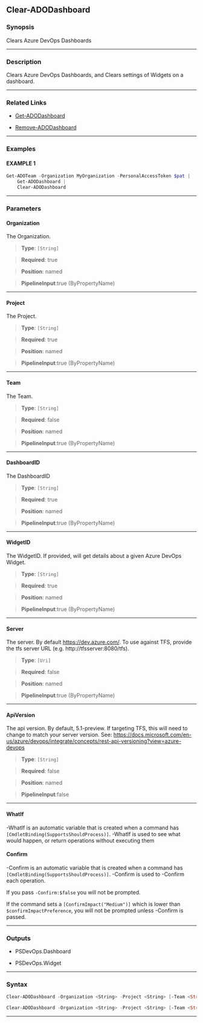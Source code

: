 Clear-ADODashboard
------------------
### Synopsis
Clears Azure DevOps Dashboards

---
### Description

Clears Azure DevOps Dashboards, and Clears settings of Widgets on a dashboard.

---
### Related Links
* [Get-ADODashboard](Get-ADODashboard.md)



* [Remove-ADODashboard](Remove-ADODashboard.md)



---
### Examples
#### EXAMPLE 1
```PowerShell
Get-ADOTeam -Organization MyOrganization -PersonalAccessToken $pat |
    Get-ADODashboard |
    Clear-ADODashboard
```

---
### Parameters
#### **Organization**

The Organization.



> **Type**: ```[String]```

> **Required**: true

> **Position**: named

> **PipelineInput**:true (ByPropertyName)



---
#### **Project**

The Project.



> **Type**: ```[String]```

> **Required**: true

> **Position**: named

> **PipelineInput**:true (ByPropertyName)



---
#### **Team**

The Team.



> **Type**: ```[String]```

> **Required**: false

> **Position**: named

> **PipelineInput**:true (ByPropertyName)



---
#### **DashboardID**

The DashboardID



> **Type**: ```[String]```

> **Required**: true

> **Position**: named

> **PipelineInput**:true (ByPropertyName)



---
#### **WidgetID**

The WidgetID.  If provided, will get details about a given Azure DevOps Widget.



> **Type**: ```[String]```

> **Required**: true

> **Position**: named

> **PipelineInput**:true (ByPropertyName)



---
#### **Server**

The server.  By default https://dev.azure.com/.
To use against TFS, provide the tfs server URL (e.g. http://tfsserver:8080/tfs).



> **Type**: ```[Uri]```

> **Required**: false

> **Position**: named

> **PipelineInput**:true (ByPropertyName)



---
#### **ApiVersion**

The api version.  By default, 5.1-preview.
If targeting TFS, this will need to change to match your server version.
See: https://docs.microsoft.com/en-us/azure/devops/integrate/concepts/rest-api-versioning?view=azure-devops



> **Type**: ```[String]```

> **Required**: false

> **Position**: named

> **PipelineInput**:false



---
#### **WhatIf**
-WhatIf is an automatic variable that is created when a command has ```[CmdletBinding(SupportsShouldProcess)]```.
-WhatIf is used to see what would happen, or return operations without executing them
#### **Confirm**
-Confirm is an automatic variable that is created when a command has ```[CmdletBinding(SupportsShouldProcess)]```.
-Confirm is used to -Confirm each operation.
    
If you pass ```-Confirm:$false``` you will not be prompted.
    
    
If the command sets a ```[ConfirmImpact("Medium")]``` which is lower than ```$confirmImpactPreference```, you will not be prompted unless -Confirm is passed.

---
### Outputs
* PSDevOps.Dashboard


* PSDevOps.Widget




---
### Syntax
```PowerShell
Clear-ADODashboard -Organization <String> -Project <String> [-Team <String>] -DashboardID <String> -WidgetID <String> [-Server <Uri>] [-ApiVersion <String>] [-WhatIf] [-Confirm] [<CommonParameters>]
```
```PowerShell
Clear-ADODashboard -Organization <String> -Project <String> [-Team <String>] -DashboardID <String> [-Server <Uri>] [-ApiVersion <String>] [-WhatIf] [-Confirm] [<CommonParameters>]
```
---
